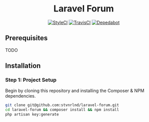 <h1 align="center">Laravel Forum</h1>

<p align="center">
    <a href="https://github.styleci.io/repos/222572931"><img src="https://github.styleci.io/repos/222572931/shield?branch=master" alt="StyleCI"></a>
    <a href="https://travis-ci.com/stvnrlnd/laravel-forum"><img src="https://travis-ci.com/stvnrlnd/laravel-forum.svg?branch=master" alt="TravisCI"></a>
    <a href="https://dependabot.com"><img src="https://api.dependabot.com/badges/status?host=github&repo=stvnrlnd/laravel-forum" alt="Depedabot"></a>
</p>

## Prerequisites

TODO

## Installation

### Step 1: Project Setup

Begin by cloning this repository and installing the Composer & NPM dependencies.

```bash
git clone git@github.com:stvnrlnd/laravel-forum.git
cd laravel-forum && composer install && npm install
php artisan key:generate
```
